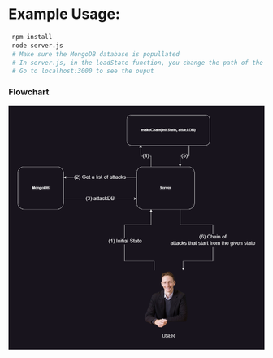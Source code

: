 # Example Usage:

```bash
 npm install
 node server.js
 # Make sure the MongoDB database is popullated 
 # In server.js, in the loadState function, you change the path of the initState.json 
 # Go to localhost:3000 to see the ouput 
```

### Flowchart
![image](./Flowchart.png)